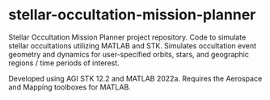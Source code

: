 # stellar-occultation-mission-planner

Stellar Occultation Mission Planner project repository. Code to simulate stellar occultations utilizing MATLAB and STK. Simulates occultation event geometry and dynamics for user-specified orbits, stars, and geographic regions / time periods of interest.

Developed using AGI STK 12.2 and MATLAB 2022a. Requires the Aerospace and Mapping toolboxes for MATLAB.
